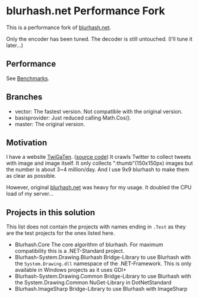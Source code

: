 # blurhash.net Performance Fork
This is a performance fork of [blurhash.net](https://github.com/MarkusPalcer/blurhash.net).

Only the encoder has been tuned. The decoder is still untouched. (I'll tune it later...)

## Performance

See [Benchmarks](https://github.com/204504bySE/blurhash.net/wiki/Benchmarks).

## Branches

* vector: The fastest version. Not compatible with the original version.
* basisprovider: Just reduced calling Math.Cos().
* master: The original version.


## Motivation
I have a website [TwiGaTen](https://twigaten.204504byse.info/). ([source code](https://github.com/204504bySE/twigaten))
It crawls Twitter to collect tweets with image and image itself. It only collects ":thumb"(150x150px) images but the number is about 3~4 million/day. And I use 9x9 blurhash to make them as clear as possible.

However, original [blurhash.net](https://github.com/MarkusPalcer/blurhash.net) was heavy for my usage. It doubled the CPU load of my server... 

## Projects in this solution
This list does not contain the projects with names ending in `.Test` as they are the test projects for the ones listed here.

- Blurhash.Core
  The core algorithm of blurhash. For maximum compatibility this is a .NET-Standard project.
- Blurhash-System.Drawing.Blurhash
  Bridge-Library to use Blurhash with the `System.Drawing.dll` namespace of the .NET-Framework.
  This is only available in Windows projects as it uses GDI+
- Blurhash-System.Drawing.Common
  Bridge-Library to use Blurhash with the System.Drawing.Common NuGet-Library in DotNetStandard
- Blurhash.ImageSharp
  Bridge-Library to use Blurhash with ImageSharp

